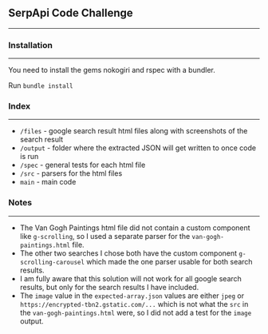 ## SerpApi Code Challenge
---
### Installation
---
You need to install the gems nokogiri and rspec with a bundler.

Run `bundle install`

### Index
---
- `/files` - google search result html files along with screenshots of the search result
- `/output` - folder where the extracted JSON will get written to once code is run
- `/spec` - general tests for each html file
- `/src` - parsers for the html files
- `main` - main code

### Notes
---
- The Van Gogh Paintings html file did not contain a custom component like `g-scrolling`, so I used a separate parser for the `van-gogh-paintings.html` file.
- The other two searches I chose both have the custom component `g-scrolling-carousel` which made the one parser usable for both search results. 
- I am fully aware that this solution will not work for all google search results, but only for the search results I have included.
- The `image` value in the `expected-array.json` values are either `jpeg` or `https://encrypted-tbn2.gstatic.com/...` which is not what the `src` in the `van-gogh-paintings.html` were, so I did not add a test for the `image` output.